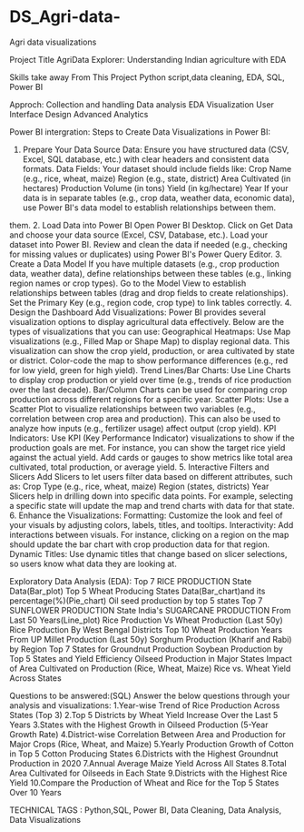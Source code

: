 # DS_Agri-data-
Agri data visualizations

Project Title
AgriData Explorer: Understanding Indian agriculture with EDA

Skills take away From This Project
Python script,data cleaning, EDA, SQL, Power BI

Approch:
 Collection and handling
 Data analysis EDA
 Visualization
 User Interface Design
 Advanced Analytics

 Power BI intergration:
   Steps to Create Data Visualizations in Power BI:
1. Prepare Your Data
Source Data: Ensure you have structured data (CSV, Excel, SQL database, etc.) with clear headers and consistent data formats.
Data Fields: Your dataset should include fields like:
Crop Name (e.g., rice, wheat, maize)
Region (e.g., state, district)
Area Cultivated (in hectares)
Production Volume (in tons)
Yield (in kg/hectare)
Year
If your data is in separate tables (e.g., crop data, weather data, economic data), use Power BI's data model to establish relationships between them.


them.
2. Load Data into Power BI
Open Power BI Desktop.
Click on Get Data and choose your data source (Excel, CSV, Database, etc.).
Load your dataset into Power BI.
Review and clean the data if needed (e.g., checking for missing values or duplicates) using Power BI's Power Query Editor.
3. Create a Data Model
If you have multiple datasets (e.g., crop production data, weather data), define relationships between these tables (e.g., linking region names or crop types).
Go to the Model View to establish relationships between tables (drag and drop fields to create relationships).
Set the Primary Key (e.g., region code, crop type) to link tables correctly.
4. Design the Dashboard
Add Visualizations: Power BI provides several visualization options to display agricultural data effectively. Below are the types of visualizations that you can use:
Geographical Heatmaps:
Use Map visualizations (e.g., Filled Map or Shape Map) to display regional data.
This visualization can show the crop yield, production, or area cultivated by state or district.
Color-code the map to show performance differences (e.g., red for low yield, green for high yield).
Trend Lines/Bar Charts:
Use Line Charts to display crop production or yield over time (e.g., trends of rice production over the last decade).
Bar/Column Charts can be used for comparing crop production across different regions for a specific year.
Scatter Plots:
Use a Scatter Plot to visualize relationships between two variables (e.g., correlation between crop area and production).
This can also be used to analyze how inputs (e.g., fertilizer usage) affect output (crop yield).
KPI Indicators:
Use KPI (Key Performance Indicator) visualizations to show if the production goals are met. For instance, you can show the target rice yield against the actual yield.
Add cards or gauges to show metrics like total area cultivated, total production, or average yield.
5. Interactive Filters and Slicers
Add Slicers to let users filter data based on different attributes, such as:
Crop Type (e.g., rice, wheat, maize)
Region (states, districts)
Year
Slicers help in drilling down into specific data points. For example, selecting a specific state will update the map and trend charts with data for that state.
6. Enhance the Visualizations:
Formatting: Customize the look and feel of your visuals by adjusting colors, labels, titles, and tooltips.
Interactivity: Add interactions between visuals. For instance, clicking on a region on the map should update the bar chart with crop production data for that region.
Dynamic Titles: Use dynamic titles that change based on slicer selections, so users know what data they are looking at.


Exploratory Data Analysis (EDA):
Top 7 RICE PRODUCTION State Data(Bar_plot)
Top 5 Wheat Producing States Data(Bar_chart)and its percentage(%)(Pie_chart)
Oil seed production by top 5 states
Top 7 SUNFLOWER PRODUCTION  State
India's SUGARCANE PRODUCTION From Last 50 Years(Line_plot)
Rice Production Vs Wheat Production (Last 50y)
Rice Production By West Bengal Districts
Top 10 Wheat Production Years From UP
Millet Production (Last 50y)
Sorghum Production (Kharif and Rabi) by Region
Top 7 States for Groundnut Production
Soybean Production by Top 5 States and Yield Efficiency
Oilseed Production in Major States
Impact of Area Cultivated on Production (Rice, Wheat, Maize)
Rice vs. Wheat Yield Across States


Questions to be answered:(SQL)
Answer the below questions through your analysis and visualizations:
1.Year-wise Trend of Rice Production Across States (Top 3)
2.Top 5 Districts by Wheat Yield Increase Over the Last 5 Years
3.States with the Highest Growth in Oilseed Production (5-Year Growth Rate)
4.District-wise Correlation Between Area and Production for Major Crops (Rice, Wheat, and Maize)
5.Yearly Production Growth of Cotton in Top 5 Cotton Producing States
6.Districts with the Highest Groundnut Production in 2020
7.Annual Average Maize Yield Across All States
8.Total Area Cultivated for Oilseeds in Each State
9.Districts with the Highest Rice Yield
10.Compare the Production of Wheat and Rice for the Top 5 States Over 10 Years


TECHNICAL TAGS :
               Python,SQL, Power BI, Data Cleaning, Data Analysis, Data Visualizations








